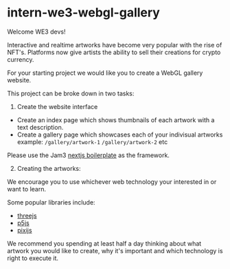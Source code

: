 # intern-we3-webgl-gallery

Welcome WE3 devs!

Interactive and realtime artworks have become very popular with the rise of NFT's. Platforms now give artists the ability to sell their creations for crypto currency.

For your starting project we would like you to create a WebGL gallery website.

This project can be broke down in two tasks:

1. Create the website interface

* Create an index page which shows thumbnails of each artwork with a text description.
* Create a gallery page which showcases each of your indivisual artworks example: `/gallery/artwork-1` `/gallery/artwork-2` etc

Please use the Jam3 [nextjs boilerplate](https://github.com/Jam3/nextjs-boilerplate) as the framework.
  
2. Creating the artworks:

We encourage you to use whichever web technology your interested in or want to learn. 

Some popular libraries include:

 * [threejs](https://threejs.org/)
 * [p5js](https://p5js.org/)
 * [pixijs](https://www.pixijs.com/)
 
We recommend you spending at least half a day thinking about what artwork you would like to create, why it's important and which technology is right to execute it.

